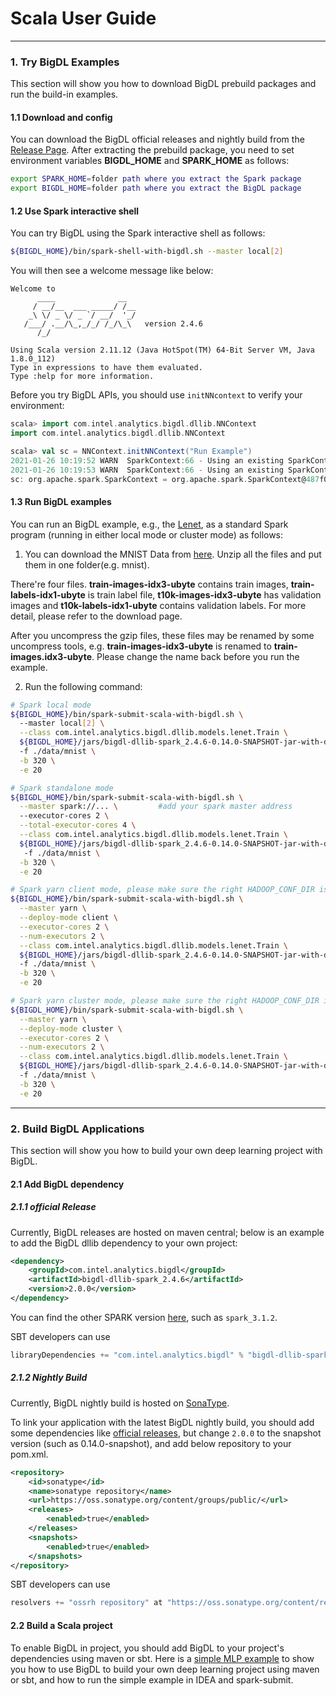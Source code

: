 # Scala User Guide

---

### **1. Try BigDL Examples**
This section will show you how to download BigDL prebuild packages and run the build-in examples.

#### **1.1 Download and config** 
You can download the BigDL official releases and nightly build from the [Release Page](../release.md). After extracting the prebuild package, you need to set environment variables **BIGDL_HOME** and **SPARK_HOME** as follows:

```bash
export SPARK_HOME=folder path where you extract the Spark package
export BIGDL_HOME=folder path where you extract the BigDL package
```

#### **1.2 Use Spark interactive shell**
You can  try BigDL using the Spark interactive shell as follows:

```bash
${BIGDL_HOME}/bin/spark-shell-with-bigdl.sh --master local[2]
```

You will then see a welcome message like below:

```
Welcome to
      ____              __
     / __/__  ___ _____/ /__
    _\ \/ _ \/ _ `/ __/  '_/
   /___/ .__/\_,_/_/ /_/\_\   version 2.4.6
      /_/
         
Using Scala version 2.11.12 (Java HotSpot(TM) 64-Bit Server VM, Java 1.8.0_112)
Type in expressions to have them evaluated.
Type :help for more information.
```

Before you try BigDL APIs, you should use `initNNcontext` to verify your environment:

```scala
scala> import com.intel.analytics.bigdl.dllib.NNContext
import com.intel.analytics.bigdl.dllib.NNContext

scala> val sc = NNContext.initNNContext("Run Example")
2021-01-26 10:19:52 WARN  SparkContext:66 - Using an existing SparkContext; some configuration may not take effect.
2021-01-26 10:19:53 WARN  SparkContext:66 - Using an existing SparkContext; some configuration may not take effect.
sc: org.apache.spark.SparkContext = org.apache.spark.SparkContext@487f025
```

#### **1.3 Run BigDL examples**

You can run an BigDL example, e.g., the [Lenet](https://github.com/intel-analytics/BigDL/tree/branch-2.0/scala/dllib/src/main/scala/com/intel/analytics/bigdl/dllib/models/lenet), as a standard Spark program (running in either local mode or cluster mode) as follows:

1. You can download the MNIST Data from [here](http://yann.lecun.com/exdb/mnist/). Unzip all the
files and put them in one folder(e.g. mnist).

There're four files. **train-images-idx3-ubyte** contains train images,
**train-labels-idx1-ubyte** is train label file, **t10k-images-idx3-ubyte** has validation images
 and **t10k-labels-idx1-ubyte** contains validation labels. For more detail, please refer to the
 download page.

After you uncompress the gzip files, these files may be renamed by some uncompress tools, e.g. **train-images-idx3-ubyte** is renamed
to **train-images.idx3-ubyte**. Please change the name back before you run the example.

2. Run the following command:
```bash
# Spark local mode
${BIGDL_HOME}/bin/spark-submit-scala-with-bigdl.sh \ 
  --master local[2] \
  --class com.intel.analytics.bigdl.dllib.models.lenet.Train \
  ${BIGDL_HOME}/jars/bigdl-dllib-spark_2.4.6-0.14.0-SNAPSHOT-jar-with-dependencies.jar \   #change to your jar file if your download is not the same version
  -f ./data/mnist \
  -b 320 \
  -e 20

# Spark standalone mode
${BIGDL_HOME}/bin/spark-submit-scala-with-bigdl.sh \
  --master spark://... \         #add your spark master address
  --executor-cores 2 \
  --total-executor-cores 4 \
  --class com.intel.analytics.bigdl.dllib.models.lenet.Train \
  ${BIGDL_HOME}/jars/bigdl-dllib-spark_2.4.6-0.14.0-SNAPSHOT-jar-with-dependencies.jar \   #change to your jar file if your download is not the same version
   -f ./data/mnist \
  -b 320 \
  -e 20

# Spark yarn client mode, please make sure the right HADOOP_CONF_DIR is set
${BIGDL_HOME}/bin/spark-submit-scala-with-bigdl.sh \
  --master yarn \
  --deploy-mode client \
  --executor-cores 2 \
  --num-executors 2 \
  --class com.intel.analytics.bigdl.dllib.models.lenet.Train \
  ${BIGDL_HOME}/jars/bigdl-dllib-spark_2.4.6-0.14.0-SNAPSHOT-jar-with-dependencies.jar \   #change to your jar file if your download is not the same version
  -f ./data/mnist \
  -b 320 \
  -e 20

# Spark yarn cluster mode, please make sure the right HADOOP_CONF_DIR is set
${BIGDL_HOME}/bin/spark-submit-scala-with-bigdl.sh \
  --master yarn \
  --deploy-mode cluster \
  --executor-cores 2 \
  --num-executors 2 \
  --class com.intel.analytics.bigdl.dllib.models.lenet.Train \
  ${BIGDL_HOME}/jars/bigdl-dllib-spark_2.4.6-0.14.0-SNAPSHOT-jar-with-dependencies.jar \   #change to your jar file if your download is not the same version
  -f ./data/mnist \
  -b 320 \
  -e 20
```

--- 

### **2. Build BigDL Applications**

This section will show you how to build your own deep learning project with BigDL. 

#### **2.1 Add BigDL dependency**
##### **2.1.1 official Release** 
Currently, BigDL releases are hosted on maven central; below is an example to add the BigDL dllib dependency to your own project:


```xml
<dependency>
    <groupId>com.intel.analytics.bigdl</groupId>
    <artifactId>bigdl-dllib-spark_2.4.6</artifactId>
    <version>2.0.0</version>
</dependency>
```

You can find the other SPARK version [here](https://search.maven.org/search?q=bigdl-dllib), such as `spark_3.1.2`.   


SBT developers can use
```sbt
libraryDependencies += "com.intel.analytics.bigdl" % "bigdl-dllib-spark_2.4.6" % "2.0.0"
```

##### **2.1.2 Nightly Build**

Currently, BigDL nightly build is hosted on [SonaType](https://oss.sonatype.org/content/groups/public/com/intel/analytics/bigdl/).

To link your application with the latest BigDL nightly build, you should add some dependencies like [official releases](#11-official-release), but change `2.0.0` to the snapshot version (such as 0.14.0-snapshot), and add below repository to your pom.xml.


```xml
<repository>
    <id>sonatype</id>
    <name>sonatype repository</name>
    <url>https://oss.sonatype.org/content/groups/public/</url>
    <releases>
        <enabled>true</enabled>
    </releases>
    <snapshots>
        <enabled>true</enabled>
    </snapshots>
</repository>
```

SBT developers can use
```sbt
resolvers += "ossrh repository" at "https://oss.sonatype.org/content/repositories/snapshots/"
```


#### **2.2 Build a Scala project**
To enable BigDL in project, you should add BigDL to your project's dependencies using maven or sbt. Here is a [simple MLP example](https://github.com/intel-analytics/zoo-tutorials/tree/master/scala/SimpleMlp) to show you how to use BigDL to build your own deep learning project using maven or sbt, and how to run the simple example in IDEA and spark-submit.

